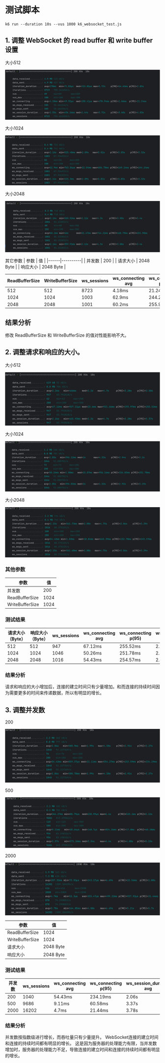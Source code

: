 # 测试脚本

```shell
k6 run --duration 10s --vus 1000 k6_websocket_test.js
```

## 1. 调整 WebSocket 的 read buffer 和 write buffer 设置
大小512

![img.png](img.png)

大小1024

![img_1.png](img_1.png)

大小2048

![img_2.png](img_2.png)

其它参数
| 参数   | 值        |
|------|----------|
| 并发数  | 200      |
| 请求大小 | 2048 Byte |
| 响应大小 | 2048 Byte |

| ReadBufferSize | WriteBufferSize | ws_sessions | ws_connecting avg | ws_connecting p(95) | ws_session_duration avg | ws_session_duration p(95) |
|----------------|-----------------|-------------|-------------------|---------------------|-------------------------|---------------------------|
| 512            | 512             | 8723        | 4.18ms            | 21.24ms             | 158ms                   | 2.55s                     |
| 1024           | 1024            | 1003        | 62.9ms            | 244.24ms            | 168.6ms                 | 2.16s                     |
| 2048           | 2048            | 1001        | 60.2ms            | 255.98ms            | 163ms                   | 2.16s                     |

## 结果分析
修改 ReadBufferSize 和 WriteBufferSize 的值对性能影响不大。

## 2. 调整请求和响应的大小。
大小512

![img_3.png](img_3.png)

大小1024

![img_4.png](img_4.png)

大小2048

![img_5.png](img_5.png)

### 其他参数

| 参数              | 值    |
|-----------------|------|
| 并发数             | 200  |
| ReadBufferSize  | 1024 |
| WriteBufferSize | 1024 |

### 测试结果

| 请求大小（Byte） | 响应大小（Byte） | ws_sessions | ws_connecting avg | ws_connecting p(95) | ws_session_duration avg | ws_session_duration p(95) |
|------------|------------|-------------|-------------------|---------------------|-------------------------|---------------------------|
| 512        | 512        | 947         | 67.12ms           | 255.52ms            | 2.26s                   | 3.57s                     |
| 1024       | 1024       | 1046        | 50.26ms           | 251.78ms            | 2.05s                   | 3.19s                     |
| 2048       | 2048       | 1016        | 54.43ms           | 254.57ms            | 2.15s                   | 3.39s                     |

### 结果分析
请求和响应的大小增加后，连接的建立时间只有少量增加。和而连接的持续时间因为需要更多的时间来传递数据，所以有明显的增长。



## 3. 调整并发数

200

![img_6.png](img_6.png)

500

![img_7.png](img_7.png)


2000

![img_9.png](img_9.png)

| 参数              | 值         |
|-----------------|-----------|
| ReadBufferSize  | 1024      |
| WriteBufferSize | 1024      |
| 请求大小            | 2048 Byte |
| 响应大小            | 2048 Byte |

### 测试结果

| 并发数  | ws_sessions | ws_connecting avg | ws_connecting p(95) | ws_session_duration avg | ws_session_duration p(95) |
|------|-------------|-------------------|---------------------|-------------------------|---------------------------|
| 200  | 1040        | 54.43ms           | 234.19ms            | 2.06s                   | 3.27s                     |
| 500  | 9686        | 9.11ms            | 60.58ms             | 3.37s                   | 5.15s                     |
| 2000 | 16202       | 4.7ms             | 21.44ms             | 3.78s                   | 5.7s                      |

### 结果分析
并发数按指数级进行增长，而吞吐量只有少量提升。 WebSocket连接的建立时间和连接的持续时间都有明显的增长。
这是因为服务器的处理能力有限，当并发数增加时，服务器的处理能力不足，导致连接的建立时间和连接的持续时间都有明显的增长。





